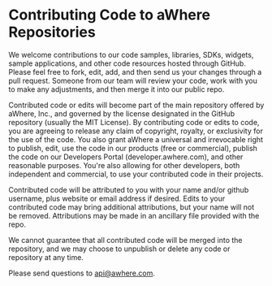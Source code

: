 # Contributing Code to aWhere Repositories

We welcome contributions to our code samples, libraries, SDKs, widgets, sample applications, and other code resources hosted through GitHub. Please feel free to fork, edit, add, and then send us your changes through a pull request. Someone from our team will review your code, work with you to make any adjustments, and then merge it into our public repo. 

Contributed code or edits will become part of the main repository offered by aWhere, Inc., and governed by the license designated in the GitHub repository (usually the MIT License). By contributing code or edits to code, you are agreeing to release any claim of copyright, royalty, or exclusivity for the use of the code. You also grant aWhere a universal and irrevocable right to publish, edit, use the code in our products (free or commercial), publish the code on our Developers Portal (developer.awhere.com), and other reasonable purposes. You're also allowing for other developers, both independent and commercial, to use your contributed code in their projects. 

Contributed code will be attributed to you with your name and/or github username, plus website or email address if desired. Edits to your contributed code may bring additional attributions, but your name will not be removed. Attributions may be made in an ancillary file provided with the repo. 

We cannot guarantee that all contributed code will be merged into the repository, and we may choose to unpublish or delete any code or repository at any time. 

Please send questions to api@awhere.com. 

